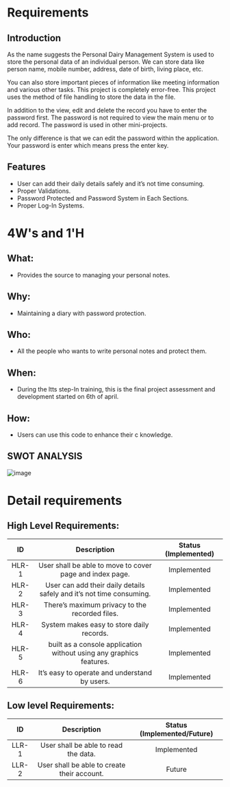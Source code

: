 # Requirements

## Introduction
As the name suggests the Personal Dairy Management System is used to store the personal data of an individual person. We can store data like person name, mobile number, address, date of birth, living place, etc.

You can also store important pieces of information like meeting information and various other tasks. This project is completely error-free. This project uses the method of file handling to store the data in the file.

In addition to the view, edit and delete the record you have to enter the password first. The password is not required to view the main menu or to add record. The password is used in other mini-projects.

The only difference is that we can edit the password within the application. Your password is enter which means press the enter key.

## Features 
- User can add their daily details safely and it’s not time consuming.
- Proper Validations.
- Password Protected and Password System in Each Sections.
- Proper Log-In Systems.


# 4W&#39;s and 1&#39;H

## What:

* Provides the source to managing your personal notes.

## Why:

* Maintaining a diary with password protection. 

## Who:

* All the people who wants to  write personal notes and protect them.


## When:

* During the ltts step-In training, this is the final project assessment and development started on 6th of april.

## How:

* Users can use this code to enhance their c knowledge.

## SWOT ANALYSIS
![image](https://github.com/debasish2110/LTTS-C-MiniProject/blob/master/1_Requirements/SWOT%20analysis.png)

# Detail requirements
## High Level Requirements:

| ID | Description | Status (Implemented)
|:---:|:---:|:---:|
|HLR-1| User shall be able to move to cover page and index page. |Implemented|
|HLR-2| User can add their daily details safely and it’s not time consuming. |Implemented|
|HLR-3| There’s maximum privacy to the recorded files. |Implemented|
|HLR-4| System makes easy to store daily records. |Implemented|
|HLR-5|  built as a console application without using any graphics features. |Implemented|
|HLR-6| It’s easy to operate and understand by users. |Implemented|


##  Low level Requirements:

| ID | Description | Status (Implemented/Future)
|:---:|:---:|:---:|
|LLR-1| User shall be able to read the data. |Implemented|
|LLR-2| User shall be able to create their account. |Future|

